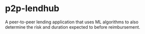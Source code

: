 # p2p-lendhub
A peer-to-peer lending application that uses ML algorithms to also determine the risk and duration expected to before reimbursement.
